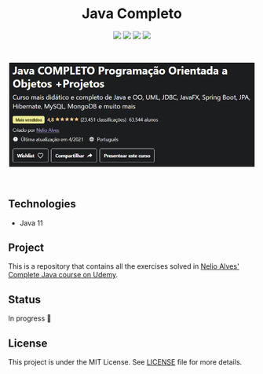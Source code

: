 <h1 align="center">
    Java Completo
</h1>

<p align="center">
    <img src="https://img.shields.io/github/license/isabellanunes/udemy-complete-java?style=flat-square" />
    <img src="https://img.shields.io/github/languages/count/isabellanunes/udemy-complete-java?style=flat-square" />
    <img src="https://img.shields.io/github/repo-size/isabellanunes/udemy-complete-java?style=flat-square" />
    <img src="https://img.shields.io/github/last-commit/isabellanunes/udemy-complete-java?style=flat-square" />
</p>

<br />

<p align="center">
    <img src=".readme/screenshot.png" width="500px" />
</p>

<br />

## Technologies
- Java 11

## Project
This is a repository that contains all the exercises solved in [Nelio Alves' Complete Java course on Udemy](https://www.udemy.com/course/java-curso-completo/).

## Status
In progress 🚧

## License
This project is under the MIT License. See [LICENSE](/LICENSE.md) file for more details.